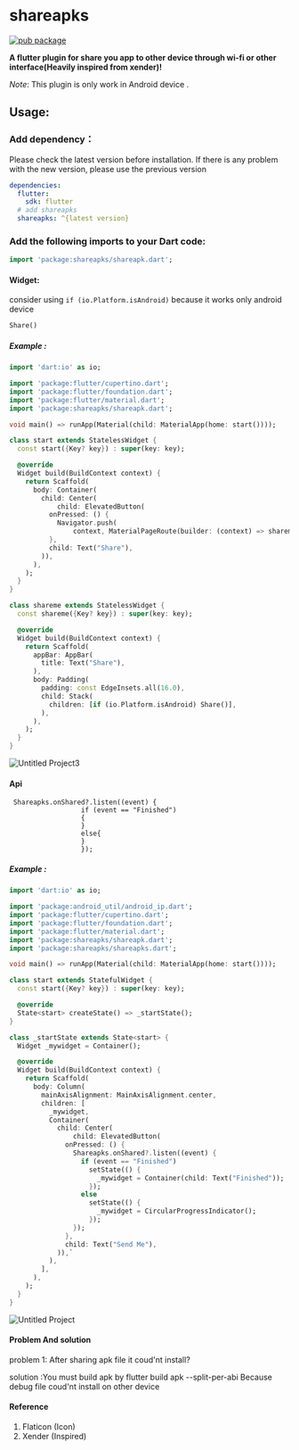 # shareapks
[![pub package](https://img.shields.io/pub/v/shareapks.svg)](https://pub.dev/packages/shareapks)

**A flutter plugin for share you app to other device through wi-fi or other interface(Heavily inspired from xender)!** </br>

*Note*: This plugin is only work in Android device .
## Usage:

### Add dependency：
Please check the latest version before installation.
If there is any problem with the new version, please use the previous version
```yaml
dependencies:
  flutter:
    sdk: flutter
  # add shareapks
  shareapks: ^{latest version}
```
### Add the following imports to your Dart code:
```dart
import 'package:shareapks/shareapk.dart';
```

#### Widget:
consider using  `if (io.Platform.isAndroid)` because it works only android device
```dart
Share()
```
##### Example :
```dart
import 'dart:io' as io;

import 'package:flutter/cupertino.dart';
import 'package:flutter/foundation.dart';
import 'package:flutter/material.dart';
import 'package:shareapks/shareapk.dart';

void main() => runApp(Material(child: MaterialApp(home: start())));

class start extends StatelessWidget {
  const start({Key? key}) : super(key: key);

  @override
  Widget build(BuildContext context) {
    return Scaffold(
      body: Container(
        child: Center(
            child: ElevatedButton(
          onPressed: () {
            Navigator.push(
                context, MaterialPageRoute(builder: (context) => shareme()));
          },
          child: Text("Share"),
        )),
      ),
    );
  }
}

class shareme extends StatelessWidget {
  const shareme({Key? key}) : super(key: key);

  @override
  Widget build(BuildContext context) {
    return Scaffold(
      appBar: AppBar(
        title: Text("Share"),
      ),
      body: Padding(
        padding: const EdgeInsets.all(16.0),
        child: Stack(
          children: [if (io.Platform.isAndroid) Share()],
        ),
      ),
    );
  }
}

```

![Untitled Project3](https://user-images.githubusercontent.com/22430922/134879148-3fdcabcd-4550-4778-960b-e6d8bc37b098.gif)

#### Api
```
 Shareapks.onShared?.listen((event) {
                  if (event == "Finished")
                  {
                  }
                  else{
                  }
                  });
```

##### Example :
```dart 
import 'dart:io' as io;

import 'package:android_util/android_ip.dart';
import 'package:flutter/cupertino.dart';
import 'package:flutter/foundation.dart';
import 'package:flutter/material.dart';
import 'package:shareapks/shareapk.dart';
import 'package:shareapks/shareapks.dart';

void main() => runApp(Material(child: MaterialApp(home: start())));

class start extends StatefulWidget {
  const start({Key? key}) : super(key: key);

  @override
  State<start> createState() => _startState();
}

class _startState extends State<start> {
  Widget _mywidget = Container();

  @override
  Widget build(BuildContext context) {
    return Scaffold(
      body: Column(
        mainAxisAlignment: MainAxisAlignment.center,
        children: [
          _mywidget,
          Container(
            child: Center(
                child: ElevatedButton(
              onPressed: () {
                Shareapks.onShared?.listen((event) {
                  if (event == "Finished")
                    setState(() {
                      _mywidget = Container(child: Text("Finished"));
                    });
                  else
                    setState(() {
                      _mywidget = CircularProgressIndicator();
                    });
                });
              },
              child: Text("Send Me"),
            )),`
          ),
        ],
      ),
    );
  }
}
```

![Untitled Project](https://user-images.githubusercontent.com/22430922/134873510-585c1bbb-1e76-4679-8bd4-92d0cf6f0251.gif)

#### Problem And solution
problem 1: After sharing apk file it coud'nt install? 

solution :You must build apk by flutter build apk --split-per-abi Because debug file coud'nt install on other device


#### Reference
1. Flaticon   (Icon)
2. Xender (Inspired)
